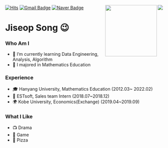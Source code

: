 [![Hits](https://hits.seeyoufarm.com/api/count/incr/badge.svg?url=https%3A%2F%2Fgithub.com%2Fhaesoo9410&count_bg=%23EB8B10&title_bg=%23684327&icon=&icon_color=%23E7E7E7&title=VISIT&edge_flat=false)](https://github.com/haesoo9410)
[![Gmail Badge](https://img.shields.io/badge/Gmail-D14836?style=flat&logo=Gmail&logoColor=white)](mailto:wltkqdl@gmail.com)
[![Naver Badge](https://img.shields.io/badge/Tech%20Blog-555263?style=flat&logoColor=white)](https://blog.naver.com/doctor_song)
<img align='right' src="http://mazassumnida.wtf/api/v2/generate_badge?boj=wltkqdl">
<img align='right' src="https://github-readme-stats.vercel.app/api?username=Bigdata92" height="165">

# Jiseop Song 😉
### Who Am I
- 🌱 I’m currently learning Data Engineering, Analysis, Algorithm
- 🥇 I majored in Mathematics Education

### Experience
- 🎓 Hanyang University, Mathematics Education (2012.03~ 2022.02)
- 💊 ESTsoft, Sales team Intern (2018.07~2018.12)
- 🌍 Kobe University, Economics(Exchange) (2019.04~2019.09)

### What I Like
- 📺 Drama
- 🔵 Game
- 🍕 Pizza
